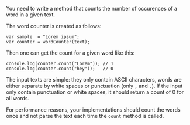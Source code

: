 You need to write a method that counts the number of occurences of a word in a given text.

The word counter is created as follows:

```
var sample  = "Lorem ipsum";
var counter = wordCounter(text);
```

Then one can get the count for a given word like this:

```
console.log(counter.count("Lorem")); // 1
console.log(counter.count("hey"));   // 0
```

The input texts are simple: they only contain ASCII characters, words are either separate by white spaces or punctuation (only `,` and `.`). If the input only contain punctuation or white spaces, it should return a count of 0 for all words.

For performance reasons, your implementations should count the words once and not parse the text each time the `count` method is called.
